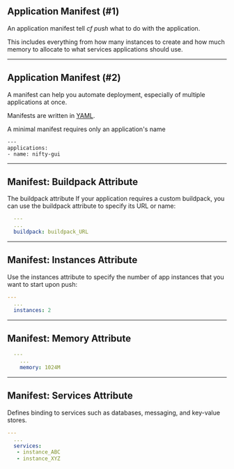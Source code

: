 ## Application Manifest (#1)

An application manifest tell _cf push_ what to do with the application.

This includes everything from how many instances to create and how much memory to allocate to what services applications should use.

---

## Application Manifest (#2)

A manifest can help you automate deployment, especially of multiple applications at once.

Manifests are written in [YAML](http://yaml.org).


A minimal manifest requires only an application's name

```
---
applications:
- name: nifty-gui
```

---

## Manifest: Buildpack Attribute

The buildpack attribute
If your application requires a custom buildpack, you can use the buildpack attribute to specify its URL or name:

```yaml
  ---
  ...
  buildpack: buildpack_URL
```

---

## Manifest: Instances Attribute

Use the instances attribute to specify the number of app instances that you want to start upon push:


```yaml
---
  ...
  instances: 2
```

---

## Manifest: Memory Attribute

```yaml
  ---
    ...
    memory: 1024M
```

---

## Manifest: Services Attribute

Defines binding to services such as databases, messaging, and key-value stores.

```yaml
---
  ...
  services:
   - instance_ABC
   - instance_XYZ
```

